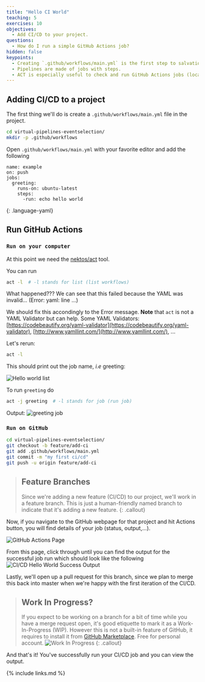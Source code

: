 ```yaml
---
title: "Hello CI World"
teaching: 5
exercises: 10
objectives:
  - Add CI/CD to your project.
questions:
  - How do I run a simple GitHub Actions job?
hidden: false
keypoints:
  - Creating `.github/workflows/main.yml` is the first step to salvation.
  - Pipelines are made of jobs with steps.
  - ACT is especially useful to check and run GitHub Actions jobs (locally) before pushing changes.
---
```

<!--
<iframe width="420" height="263" src="https://www.youtube.com/embed/LqeJzIYJCwc?list=PLKZ9c4ONm-VmmTObyNWpz4hB3Hgx8ZWSb" frameborder="0" allow="accelerometer; autoplay; encrypted-media; gyroscope; picture-in-picture" allowfullscreen></iframe>
-->

## Adding CI/CD to a project

The first thing we'll do is create a `.github/workflows/main.yml` file in the project.
```bash
cd virtual-pipelines-eventselection/
mkdir -p .github/workflows
```
Open `.github/workflows/main.yml` with your favorite editor and add the following
~~~
name: example
on: push
jobs:
  greeting:
    runs-on: ubuntu-latest
    steps:
      -run: echo hello world
~~~
{: .language-yaml}

## Run GitHub Actions

### `Run on your computer`

At this point we need the [nektos/act](https://github.com/nektos/act) tool.

You can run
```bash
act -l  # -l stands for list (list workflows)
```

What happened??? We can see that this failed because the YAML was invalid... (Error: yaml: line ...)

We should fix this accondingly to the Error message. **Note** that `act` is not a YAML Validator but can help. Some YAML Validators: [https://codebeautify.org/yaml-validator](https://codebeautify.org/yaml-validator), [http://www.yamllint.com/](http://www.yamllint.com/), ...

Let's rerun:
```bash
act -l
```
This should print out the job name, *i.e* greeting:

![Hello world list]({{site.baseurl}}/fig/act_list_greeting.png)

To run `greeting` do

```bash
act -j greeting  # -l stands for job (run job)
```
Output:
![greeting job]({{site.baseurl}}/fig/act_run_greeting.png)

### `Run on GitHub`

```bash
cd virtual-pipelines-eventselection/
git checkout -b feature/add-ci
git add .github/workflows/main.yml
git commit -m "my first ci/cd"
git push -u origin feature/add-ci
```

> ## Feature Branches
>
> Since we're adding a new feature (CI/CD) to our project, we'll work in a feature branch. This is just a human-friendly named branch to indicate that it's adding a new feature.
{: .callout}

Now, if you navigate to the GitHub webpage for that project and hit Actions button, you will find details of your job (status, output,...).

![GitHub Actions Page]({{site.baseurl}}/fig/actions_commits_page.png)

From this page, click through until you can find the output for the successful job run which should look like the following
![CI/CD Hello World Success Output]({{site.baseurl}}/fig/actions_first_ci-cd_success.png)


Lastly, we'll open up a pull request for this branch, since we plan to merge this back into master when we're happy with the first iteration of the CI/CD.

> ## Work In Progress?
>
> If you expect to be working on a branch for a bit of time while you have a merge request open, it's good etiquette to mark it as a Work-In-Progress (WIP). However this is not a built-in feature of GitHub, it requires to install it from [GitHub Marketplace](https://github.com/marketplace/wip). Free for personal account.
> ![Work In Progress](https://raw.githubusercontent.com/wip/app/master/assets/wip.gif)
{: .callout}



And that's it! You've successfully run your CI/CD job and you can view the output.


{% include links.md %}
